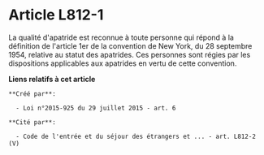 # Article L812-1

La qualité d'apatride est reconnue à toute personne qui répond à la définition de l'article 1er de la convention de New York,
du 28 septembre 1954, relative au statut des apatrides. Ces personnes sont régies par les dispositions applicables aux
apatrides en vertu de cette convention.

**Liens relatifs à cet article**

	**Créé par**:

	  - Loi n°2015-925 du 29 juillet 2015 - art. 6

	**Cité par**:

	  - Code de l'entrée et du séjour des étrangers et ... - art. L812-2 (V)
